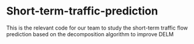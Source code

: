 # Short-term-traffic-prediction
This is the relevant code for our team to study the short-term traffic flow prediction based on the decomposition algorithm to improve DELM
